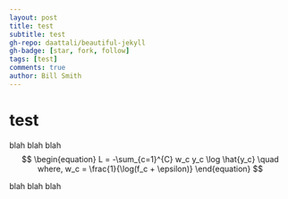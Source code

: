 ```yaml
---
layout: post
title: test
subtitle: test
gh-repo: daattali/beautiful-jekyll
gh-badge: [star, fork, follow]
tags: [test]
comments: true
author: Bill Smith
---
```




# test

blah blah blah
$$
\begin{equation}
    L = -\sum_{c=1}^{C} w_c y_c \log \hat{y_c} \quad where, w_c = \frac{1}{\log(f_c + \epsilon)}
\end{equation}
$$

blah blah blah

